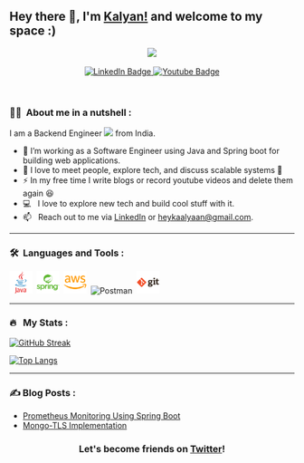 ## Hey there 👋, I'm [Kalyan!](https://youtube.com/@heykalyan) and welcome to my space :)

<p align="center"><img src="https://media.giphy.com/media/M9gbBd9nbDrOTu1Mqx/giphy.gif" width="100"/></p>
<p align="center">
<a href="https://www.linkedin.com/in/heykalyan/"><img src="https://img.shields.io/badge/LinkedIn-blue?style=for-the-badge&logo=linkedin&logoColor=white" alt="LinkedIn Badge">
<a href="https://www.youtube.com/@heykalyan"><img src="https://img.shields.io/badge/YouTube-red?style=for-the-badge&logo=youtube&logoColor=white" alt="Youtube Badge"/></a>
</p>
<p align="center"><img src="https://komarev.com/ghpvc/?username=kalyan183&style=flat-square&color=blue" alt=""></p>
  
### :man_technologist: &nbsp;About me in a nutshell :

I am a Backend Engineer <img src="https://media.giphy.com/media/WUlplcMpOCEmTGBtBW/giphy.gif" width="30"> from India.

- 🔭 I’m working as a Software Engineer using Java and Spring boot for building web applications.
- 🌱 I love to meet people, explore tech, and discuss scalable systems :star_struck:
- ⚡ In my free time I write blogs or record youtube videos and delete them again :laughing:
- 💻 &nbsp; I love to explore new tech and build cool stuff with it.
- 📫 &nbsp; Reach out to me via [LinkedIn](https://www.linkedin.com/in/heykalyan/) or heykaalyaan@gmail.com.

---

### 🛠 &nbsp;Languages and Tools :

<p>
<img src="https://github.com/devicons/devicon/blob/master/icons/java/java-original-wordmark.svg" title="Java" alt="Java" width="40" height="40"/>&nbsp;
<img src="https://github.com/devicons/devicon/blob/master/icons/spring/spring-original-wordmark.svg" title="Spring Boot" alt="Spring Boot" width="40" height="40"/>&nbsp;
<img src="https://github.com/devicons/devicon/blob/master/icons/amazonwebservices/amazonwebservices-plain-wordmark.svg" title="AWS" alt="AWS" width="40" height="40"/>&nbsp;
<img src="https://www.vectorlogo.zone/logos/getpostman/getpostman-icon.svg" title="Postman"  alt="Postman" width="40" height="40"/>&nbsp;
<img src="https://github.com/devicons/devicon/blob/master/icons/git/git-original-wordmark.svg" title="Git" **alt="Git" width="40" height="40"/>&nbsp;
</p>

---

### 🔥 &nbsp; My Stats :
[![GitHub Streak](https://github-readme-streak-stats.herokuapp.com/?user=Kalyan183&theme=dark&background=000000)](https://git.io/streak-stats)

[![Top Langs](https://github-readme-stats.vercel.app/api/top-langs/?username=kalyan183&layout=compact&theme=vision-friendly-dark)](https://github.com/anuraghazra/github-readme-stats)

---

### ✍️ Blog Posts : 
- [Prometheus Monitoring Using Spring Boot](https://logbook.hashnode.dev/prometheus-monitoring-using-spring-boot)
- [Mongo-TLS Implementation](https://logbook.hashnode.dev/mongo-tls-implementation)
<!-- BLOG-POST-LIST:END -->



<div align="center">

### Let's become friends on [Twitter](https://twitter.com/_nakorebaba)!

</div>
